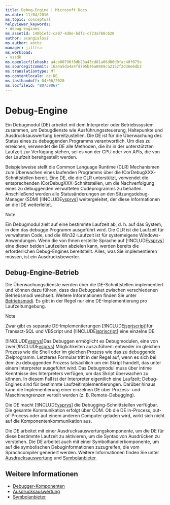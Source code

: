 ```yaml
---
title: Debug-Engine | Microsoft Docs
ms.date: 11/04/2016
ms.topic: conceptual
helpviewer_keywords:
- debug engines
ms.assetid: 148b1efc-ca07-4d8e-bdfc-c723a760c620
author: acangialosi
ms.author: anthc
manager: jillfra
ms.workload:
- vssdk
ms.openlocfilehash: a4cb00796f8db23a43cd81a06d80d0fac40f075e
ms.sourcegitcommit: 16a4a5da4a4fd795b46a0869ca2152f2d36e6db2
ms.translationtype: MT
ms.contentlocale: de-DE
ms.lasthandoff: 04/06/2020
ms.locfileid: "80739067"
---
```

# <a name="debug-engine"></a>Debug-Engine
Ein Debugmodul (DE) arbeitet mit dem Interpreter oder Betriebssystem zusammen, um Debugdienste wie Ausführungssteuerung, Haltepunkte und Ausdrucksauswertung bereitzustellen. Die DE ist für die Überwachung des Status eines zu debuggenden Programms verantwortlich. Um dies zu erreichen, verwendet die DE alle Methoden, die ihr in der unterstützten Laufzeit zur Verfügung stehen, sei es von der CPU oder von APIs, die von der Laufzeit bereitgestellt werden.

 Beispielsweise stellt die Common Language Runtime (CLR) Mechanismen zum Überwachen eines laufenden Programms über die ICorDebugXXX-Schnittstellen bereit. Eine DE, die die CLR unterstützt, verwendet die entsprechenden ICorDebugXXX-Schnittstellen, um die Nachverfolgung eines zu debuggenden verwalteten Codeprogramms zu behalten. Anschließend werden alle Statusänderungen an den Sitzungsdebug-Manager (SDM) [!INCLUDE[vsprvs](../../code-quality/includes/vsprvs_md.md)] weitergeleitet, der diese Informationen an die IDE weiterleitet.

> [!NOTE]
> Ein Debugmodul zielt auf eine bestimmte Laufzeit ab, d. h. auf das System, in dem das debugge Programm ausgeführt wird. Die CLR ist die Laufzeit für verwalteten Code, und die Win32-Laufzeit ist für systemeigene Windows-Anwendungen. Wenn die von Ihnen erstellte Sprache auf [!INCLUDE[vsprvs](../../code-quality/includes/vsprvs_md.md)] eine dieser beiden Laufzeiten abzielen kann, werden bereits die erforderlichen Debug-Engines bereitstellt. Alles, was Sie implementieren müssen, ist ein Ausdrucksbewerter.

## <a name="debug-engine-operation"></a>Debug-Engine-Betrieb
 Die Überwachungsdienste werden über die DE-Schnittstellen implementiert und können dazu führen, dass das Debugpaket zwischen verschiedenen Betriebsmodi wechselt. Weitere Informationen finden Sie unter [Betriebsmodi](../../extensibility/debugger/operational-modes.md). Es gibt in der Regel nur eine DE-Implementierung pro Laufzeitumgebung.

> [!NOTE]
> Zwar gibt es separate DE-Implementierungen [!INCLUDE[jsprjscript](../../debugger/debug-interface-access/includes/jsprjscript_md.md)]für Transact-SQL und VBScript und [!INCLUDE[jsprjscript](../../debugger/debug-interface-access/includes/jsprjscript_md.md)] eine einzelne DE.

 [!INCLUDE[vsprvs](../../code-quality/includes/vsprvs_md.md)]Das Debuggen ermöglicht es Debugmodulen, eine von zwei [!INCLUDE[vsprvs](../../code-quality/includes/vsprvs_md.md)] Möglichkeiten auszuführen: entweder im gleichen Prozess wie die Shell oder im gleichen Prozess wie das zu debuggende Zielprogramm. Letzteres Formular tritt in der Regel auf, wenn es sich bei dem zu debuggenden Prozess tatsächlich um ein Skript handelt, das unter einem Interpreter ausgeführt wird. Das Debugmodul muss über intime Kenntnisse des Interpreters verfügen, um das Skript überwachen zu können. In diesem Fall ist der Interpreter eigentlich eine Laufzeit; Debug-Engines sind für bestimmte Laufzeitimplementierungen. Darüber hinaus kann die Implementierung einer einzelnen DE über Prozess- und Maschinengrenzen verteilt werden (z. B. Remote-Debugging).

 Die DE macht [!INCLUDE[vsprvs](../../code-quality/includes/vsprvs_md.md)] die Debugging-Schnittstellen verfügbar. Die gesamte Kommunikation erfolgt über COM. Ob die DE in-Process, out-of-Process oder auf einem anderen Computer geladen wird, wirkt sich nicht auf die Komponentenkommunikation aus.

 Die DE arbeitet mit einer Ausdrucksauswertungskomponente, um die DE für diese bestimmte Laufzeit zu aktivieren, um die Syntax von Ausdrücken zu verstehen. Die DE arbeitet auch mit einer Symbolhandlerkomponente, um auf die symbolischen Debuginformationen zuzugreifen, die vom Sprachcompiler generiert werden. Weitere Informationen finden Sie unter [Ausdrucksauswertung](../../extensibility/debugger/expression-evaluator.md) und [Symbolanbieter](../../extensibility/debugger/symbol-provider.md).

## <a name="see-also"></a>Weitere Informationen
- [Debugger-Komponenten](../../extensibility/debugger/debugger-components.md)
- [Ausdrucksauswertung](../../extensibility/debugger/expression-evaluator.md)
- [Symbolanbieter](../../extensibility/debugger/symbol-provider.md)
